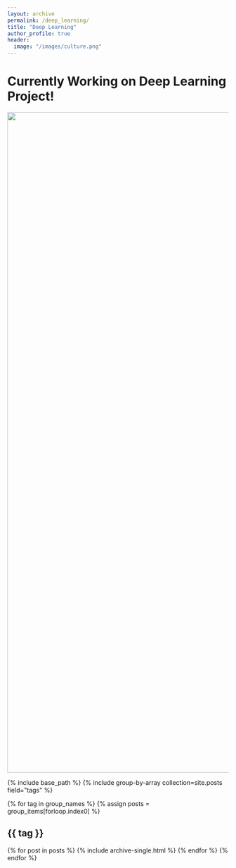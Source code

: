 ```yaml
---
layout: archive
permalink: /deep_learning/
title: "Deep Learning"
author_profile: true
header:
  image: "/images/culture.png"
---
```


# Currently Working on Deep Learning Project!

<p align="center">
<img src="{{ site.url }}{{ site.baseurl }}/images/wip.png" alt="text, previz, deeplearning" width="1500" height="1500">
</p>

{% include base_path %}
{% include group-by-array collection=site.posts field="tags" %}

{% for tag in group_names %}
  {% assign posts = group_items[forloop.index0] %}
  <h2 id="{{ tag| slugify }}" class ="archive_subtitle">{{ tag }}</h2>
  {% for post in posts %}
    {% include archive-single.html %}
  {% endfor %}
{% endfor %}
